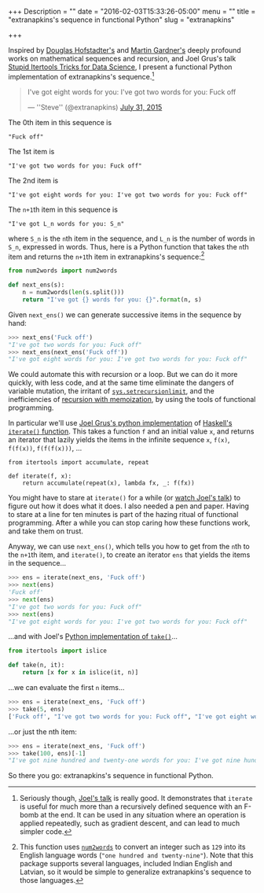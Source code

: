 +++
Description = ""
date = "2016-02-03T15:33:26-05:00"
menu = ""
title = "extranapkins's sequence in functional Python"
slug = "extranapkins"

+++

Inspired by [Douglas
Hofstadter's](https://en.wikipedia.org/wiki/G%C3%B6del,_Escher,_Bach) and
[Martin Gardner's](https://en.wikipedia.org/wiki/Martin_Gardner) deeply
profound works on mathematical sequences and recursion, and Joel Grus's talk
[Stupid Itertools Tricks for Data
Science](https://www.youtube.com/watch?v=ThS4juptJjQ), I present a functional
Python implementation of extranapkins's sequence.[^1]

<blockquote class="twitter-tweet" data-lang="en"><p lang="en" dir="ltr">I&#39;ve got eight words for you: I&#39;ve got two words for you: Fuck off</p>&mdash; &#39;&#39;Steve&#39;&#39; (@extranapkins) <a href="https://twitter.com/extranapkins/status/627001477169573889">July 31, 2015</a></blockquote>
<script async src="//platform.twitter.com/widgets.js" charset="utf-8"></script>

The 0th item in this sequence is

    "Fuck off"

The 1st item is

    "I've got two words for you: Fuck off"

The 2nd item is

    "I've got eight words for you: I've got two words for you: Fuck off"

The `n+1`th item in this sequence is

    "I've got L_n words for you: S_n"

where `S_n` is the `n`th item in the sequence, and `L_n` is the number of words
in `S_n`, expressed in words. Thus, here is a Python function that takes the
`n`th item and returns the `n+1`th item in extranapkins's sequence:[^2]

```python
from num2words import num2words

def next_ens(s):
    n = num2words(len(s.split()))
    return "I've got {} words for you: {}".format(n, s)
```

Given `next_ens()` we can generate successive items in the sequence by hand:

```python
>>> next_ens('Fuck off')
"I've got two words for you: Fuck off"
>>> next_ens(next_ens('Fuck off'))
"I've got eight words for you: I've got two words for you: Fuck off"
```

We could automate this with recursion or a loop. But we can do it more quickly,
with less code, and at the same time eliminate the dangers of variable
mutation, the irritant of
[`sys.setrecursionlimit`](https://docs.python.org/3/library/sys.html#sys.setrecursionlimit),
and the inefficiencies of [recursion with memoization](/2016/memoization/), by
using the tools of functional programming.

In particular we'll use [Joel Grus's python
implementation](https://github.com/joelgrus/stupid-itertools-tricks-pydata/blob/master/src/stupid_tricks.py#L15-L17)
of [Haskell's `iterate()`
function](https://www.haskell.org/hoogle/?hoogle=iterate). This takes a
function `f` and an initial value `x`, and returns an iterator that lazily
yields the items in the infinite sequence `x`, `f(x)`, `f(f(x))`, `f(f(f(x)))`,
...

```
from itertools import accumulate, repeat

def iterate(f, x):
    return accumulate(repeat(x), lambda fx, _: f(fx))
```

You might have to stare at `iterate()` for a while (or [watch Joel's
talk](https://www.youtube.com/watch?v=ThS4juptJjQ)) to figure out how it does
what it does. I also needed a pen and paper. Having to stare at a line for ten
minutes is part of the hazing ritual of functional programming. After a while
you can stop caring how these functions work, and take them on trust.

Anyway, we can use `next_ens()`, which tells you how to get from the `n`th to
the `n+1`th item, and `iterate()`, to create an iterator `ens` that yields the
items in the sequence...

```python
>>> ens = iterate(next_ens, 'Fuck off')
>>> next(ens)
'Fuck off'
>>> next(ens)
"I've got two words for you: Fuck off"
>>> next(ens)
"I've got eight words for you: I've got two words for you: Fuck off"
```

...and with Joel's [Python implementation of `take()`](https://github.com/joelgrus/stupid-itertools-tricks-pydata/blob/master/src/stupid_tricks.py#L9-L10)...

```python
from itertools import islice

def take(n, it):
    return [x for x in islice(it, n)]
```

...we can evaluate the first `n` items...

```python
>>> ens = iterate(next_ens, 'Fuck off')
>>> take(5, ens)
['Fuck off', "I've got two words for you: Fuck off", "I've got eight words for you: I've got two words for you: Fuck off", "I've got fourteen words for you: I've got eight words for you: I've got two words for you: Fuck off", "I've got twenty words for you: I've got fourteen words for you: I've got eight words for you: I've got two words for you: Fuck off"]
```

...or just the nth item:

```python
>>> ens = iterate(next_ens, 'Fuck off')
>>> take(100, ens)[-1]
"I've got nine hundred and twenty-one words for you: I've got nine hundred and twelve words for you: I've got nine hundred and three words for you: I've got eight hundred and ninety-four words for you: I've got eight hundred and eighty-five words for you: I've got eight hundred and seventy-six words for you: I've got eight hundred and sixty-seven words for you: I've got eight hundred and fifty-eight words for you: I've got eight hundred and forty-nine words for you: I've got eight hundred and forty words for you: I've got eight hundred and thirty-one words for you: I've got eight hundred and twenty-two words for you: I've got eight hundred and thirteen words for you: I've got eight hundred and four words for you: I've got seven hundred and ninety-five words for you: I've got seven hundred and eighty-six words for you: I've got seven hundred and seventy-seven words for you: I've got seven hundred and sixty-eight words for you: I've got seven hundred and fifty-nine words for you: I've got seven hundred and fifty words for you: I've got seven hundred and forty-one words for you: I've got seven hundred and thirty-two words for you: I've got seven hundred and twenty-three words for you: I've got seven hundred and fourteen words for you: I've got seven hundred and five words for you: I've got six hundred and ninety-six words for you: I've got six hundred and eighty-seven words for you: I've got six hundred and seventy-eight words for you: I've got six hundred and sixty-nine words for you: I've got six hundred and sixty words for you: I've got six hundred and fifty-one words for you: I've got six hundred and forty-two words for you: I've got six hundred and thirty-three words for you: I've got six hundred and twenty-four words for you: I've got six hundred and fifteen words for you: I've got six hundred and six words for you: I've got five hundred and ninety-seven words for you: I've got five hundred and eighty-eight words for you: I've got five hundred and seventy-nine words for you: I've got five hundred and seventy words for you: I've got five hundred and sixty-one words for you: I've got five hundred and fifty-two words for you: I've got five hundred and forty-three words for you: I've got five hundred and thirty-four words for you: I've got five hundred and twenty-five words for you: I've got five hundred and sixteen words for you: I've got five hundred and seven words for you: I've got five hundred words for you: I've got four hundred and ninety-one words for you: I've got four hundred and eighty-two words for you: I've got four hundred and seventy-three words for you: I've got four hundred and sixty-four words for you: I've got four hundred and fifty-five words for you: I've got four hundred and forty-six words for you: I've got four hundred and thirty-seven words for you: I've got four hundred and twenty-eight words for you: I've got four hundred and nineteen words for you: I've got four hundred and ten words for you: I've got four hundred and one words for you: I've got three hundred and ninety-two words for you: I've got three hundred and eighty-three words for you: I've got three hundred and seventy-four words for you: I've got three hundred and sixty-five words for you: I've got three hundred and fifty-six words for you: I've got three hundred and forty-seven words for you: I've got three hundred and thirty-eight words for you: I've got three hundred and twenty-nine words for you: I've got three hundred and twenty words for you: I've got three hundred and eleven words for you: I've got three hundred and two words for you: I've got two hundred and ninety-three words for you: I've got two hundred and eighty-four words for you: I've got two hundred and seventy-five words for you: I've got two hundred and sixty-six words for you: I've got two hundred and fifty-seven words for you: I've got two hundred and forty-eight words for you: I've got two hundred and thirty-nine words for you: I've got two hundred and thirty words for you: I've got two hundred and twenty-one words for you: I've got two hundred and twelve words for you: I've got two hundred and three words for you: I've got one hundred and ninety-four words for you: I've got one hundred and eighty-five words for you: I've got one hundred and seventy-six words for you: I've got one hundred and sixty-seven words for you: I've got one hundred and fifty-eight words for you: I've got one hundred and forty-nine words for you: I've got one hundred and forty words for you: I've got one hundred and thirty-one words for you: I've got one hundred and twenty-two words for you: I've got one hundred and thirteen words for you: I've got one hundred and four words for you: I've got ninety-eight words for you: I've got ninety-two words for you: I've got eighty-six words for you: I've got eighty words for you: I've got seventy-four words for you: I've got sixty-eight words for you: I've got sixty-two words for you: I've got fifty-six words for you: I've got fifty words for you: I've got forty-four words for you: I've got thirty-eight words for you: I've got thirty-two words for you: I've got twenty-six words for you: I've got twenty words for you: I've got fourteen words for you: I've got eight words for you: I've got two words for you: Fuck off"
```

So there you go: extranapkins's sequence in functional Python.

[^1]: Seriously though, [Joel's talk](https://www.youtube.com/watch?v=ThS4juptJjQ) is really good. It demonstrates that `iterate` is useful for much more than a recursively defined sequence with an F-bomb at the end. It can be used in any situation where an operation is applied repeatedly, such as gradient descent, and can lead to much simpler code.

[^2]: This function uses [`num2words`](https://pypi.python.org/pypi/num2words) to convert an integer such as `129` into its English language words (`"one hundred and twenty-nine"`). Note that this package supports several languages, included Indian English and Latvian, so it would be simple to generalize extranapkins's sequence to those languages.
